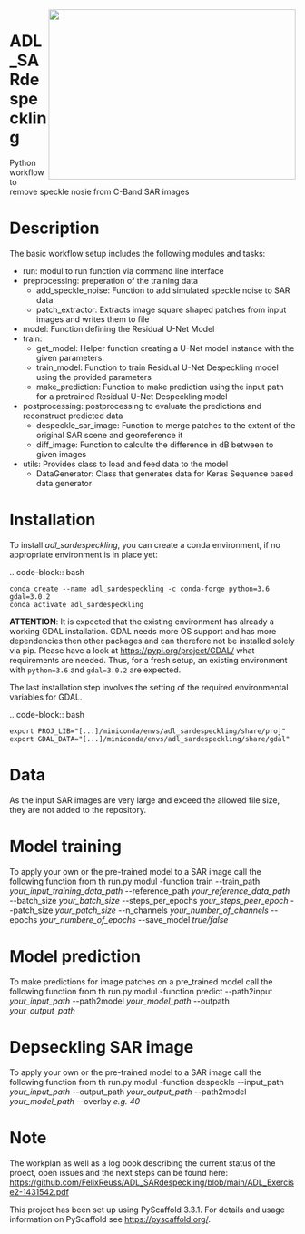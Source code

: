 <img align="right" src="https://github.com/FelixReuss/ADL_SARdespeckling/blob/main/docs/imgs/adl_sardepsckling_readme.png" height="300" width="435">


ADL_SARdespeckling
==================

Python workflow to remove speckle nosie from C-Band SAR images

Description
===========

The basic workflow setup includes the following modules and tasks:

- run: modul to run function via command line interface
- preprocessing: preperation of the training data
	- add_speckle_noise: Function to add simulated speckle noise to SAR data
	- patch_extractor: Extracts image square shaped patches from input images and writes them to file
- model: Function defining the Residual U-Net Model
- train:
	- get_model: Helper function creating a U-Net model instance with the given parameters.
	- train_model: Function to train Residual U-Net Despeckling model using the provided parameters
	- make_prediction: Function to make prediction using the input path for a pretrained Residual U-Net Despeckling model
- postprocessing: postprocessing to evaluate the predictions and reconstruct predicted data
	- despeckle_sar_image: Function to merge patches to the extent of the original SAR scene and georeference it
	- diff_image: Function to calculte the difference in dB between to given images
- utils: Provides class to load and feed data to the model
	- DataGenerator: Class that generates data for Keras Sequence based data generator

Installation
============

To install *adl_sardespeckling*, you can create a conda environment, if no appropriate environment is in place yet:

.. code-block:: bash

    conda create --name adl_sardespeckling -c conda-forge python=3.6 gdal=3.0.2
    conda activate adl_sardespeckling


**ATTENTION**: It is expected that the existing environment has already a working GDAL installation. GDAL needs more OS
support and has more dependencies then other packages and can therefore not be installed solely via pip.
Please have a look at https://pypi.org/project/GDAL/ what requirements are needed. Thus, for a fresh setup, an
existing environment with `python=3.6` and `gdal=3.0.2` are expected.


The last installation step involves the setting of the required environmental variables for GDAL.

.. code-block:: bash

    export PROJ_LIB="[...]/miniconda/envs/adl_sardespeckling/share/proj"
    export GDAL_DATA="[...]/miniconda/envs/adl_sardespeckling/share/gdal"
	
	
Data
=========
As the input SAR images are very large and exceed the allowed file size, they are not added to the repository.

Model training
=========
To apply your own or the pre-trained model to a SAR image call the following function from th run.py modul
-function train --train_path *your_input_training_data_path* --reference_path *your_reference_data_path* --batch_size *your_batch_size* --steps_per_epochs *your_steps_peer_epoch* --patch_size *your_patch_size* --n_channels *your_number_of_channels* --epochs *your_numbere_of_epochs* --save_model *true/false*


Model prediction
==============
To make predictions for image patches on a pre_trained model call the following function from th run.py modul
-function predict --path2input *your_input_path* --path2model *your_model_path* --outpath *your_output_path*

Depseckling SAR image
==============
To apply your own or the pre-trained model to a SAR image call the following function from th run.py modul
-function despeckle --input_path *your_input_path* --output_path *your_output_path* --path2model *your_model_path* --overlay *e.g. 40*

Note
====
The workplan as well as a log book describing the current status of the proect, open issues and the next steps can be found here: https://github.com/FelixReuss/ADL_SARdespeckling/blob/main/ADL_Exercise2-1431542.pdf


This project has been set up using PyScaffold 3.3.1. For details and usage
information on PyScaffold see https://pyscaffold.org/.



